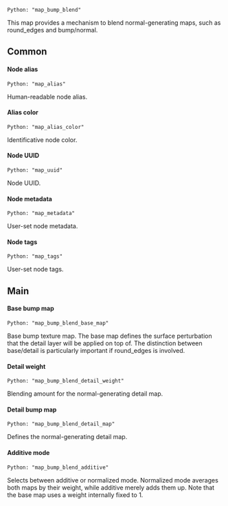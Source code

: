 `Python: "map_bump_blend"`

This map provides a mechanism to blend normal-generating maps, such as round_edges and bump/normal.
## Common

#### Node alias
`Python: "map_alias"`

Human-readable node alias.

#### Alias color
`Python: "map_alias_color"`

Identificative node color.

#### Node UUID
`Python: "map_uuid"`

Node UUID.

#### Node metadata
`Python: "map_metadata"`

User-set node metadata.

#### Node tags
`Python: "map_tags"`

User-set node tags.

## Main

#### Base bump map
`Python: "map_bump_blend_base_map"`

Base bump texture map. The base map defines the surface perturbation that the detail layer will be applied on top of. The distinction between base/detail is particularly important if round_edges is involved.

#### Detail weight
`Python: "map_bump_blend_detail_weight"`

Blending amount for the normal-generating detail map.

#### Detail bump map
`Python: "map_bump_blend_detail_map"`

Defines the normal-generating detail map.

#### Additive mode
`Python: "map_bump_blend_additive"`

Selects between additive or normalized mode. Normalized mode averages both maps by their weight, while additive merely adds them up. Note that the base map uses a weight internally fixed to 1.

